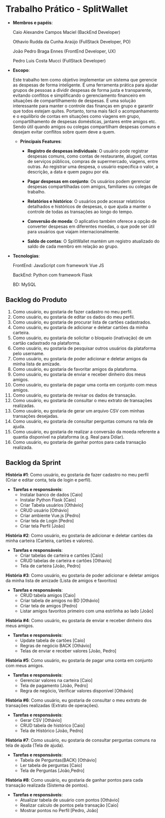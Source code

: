 # Trabalho Prático - SplitWallet

* **Membros e papéis**:

    Caio Alexandre Campos Maciel (BackEnd Developer)
  
    Othavio Rudda da Cunha Araújo (FullStack Developer, PO)
  
    João Pedro Braga Ennes (FrontEnd Developer, UX)

    Pedro Luis Costa Mucci (FullStack Developer)
  
*   **Escopo**:

    Este trabalho tem como objetivo implementar um sistema que gerencie as despesas de forma inteligente. É uma ferramenta prática para ajudar grupos de pessoas a dividir despesas de forma justa e transparente, evitando conflitos e simplificando o gerenciamento financeiro em situações de compartilhamento de despesas. É uma solução interessante para manter o controle das finanças em grupo e garantir que todos estejam quites. Portanto, torna mais fácil o acompanhamento e o equilíbrio de contas em situações como viagens em grupo, compartilhamento de despesas domésticas, jantares entre amigos etc. Sendo útil quando amigos ou colegas compartilham despesas comuns e desejam evitar conflitos sobre quem deve a quem.


    *  **Principais Features**:
 
          - **Registro de despesas individuais**: O usuário pode registrar despesas comuns, como contas de restaurante, aluguel, contas de serviços públicos, compras de supermercado, viagens, entre outras. Ao registrar uma despesa, o usuário especifica o valor, a descrição, a data e quem pagou por ela.

          - **Pagar despesas em conjunto**: Os usuários podem gerenciar despesas compartilhadas com amigos, familiares ou colegas de trabalho.
            
          - **Relatórios e histórico**: O usuários pode acessar relatórios detalhados e históricos de despesas, o que ajuda a manter o controle de todas as transações ao longo do tempo.
            
          - **Conversão de moeda**: O aplicativo também oferece a opção de converter despesas em diferentes moedas, o que pode ser útil para usuários que viajam internacionalmente.

          - **Saldo de contas**: O SplitWallet mantém um registro atualizado do saldo de cada membro em relação ao grupo.

* **Tecnologias**:

    FrontEnd: JavaScript com framework Vue JS

    BackEnd: Python com framework Flask

    BD: MySQL

## Backlog do Produto

1. Como usuário, eu gostaria de fazer cadastro no meu perfil.
2. Como usuário, eu gostaria de editar os dados do meu perfil.
3. Como usuário, eu gostaria de procurar lista de cartões cadastrados.
4. Como usuário, eu gostaria de adicionar e deletar cartões da minha carteira.
5. Como usuário, eu gostaria de solicitar o bloqueio (inativação) de um cartão cadastrado na plataforma.
6. Como usuário, eu gostaria de pesquisar outros usuários da plataforma pelo username.
7. Como usuário, eu gostaria de poder adicionar e deletar amigos da minha lista de amizade.
8. Como usuário, eu gostaria de favoritar amigos da plataforma.
9. Como usuário, eu gostaria de enviar e receber dinheiro dos meus amigos.
10. Como usuário, eu gostaria de pagar uma conta em conjunto com meus amigos.
11. Como usuário, eu gostaria de revisar os dados de transação.
12. Como usuário, eu gostaria de consultar o meu extrato de transações realizadas.
13. Como usuário, eu gostaria de gerar um arquivo CSV com minhas transações desejadas.
14. Como usuário, eu gostaria de consultar perguntas comuns na tela de ajuda.
15. Como usuário, eu gostaria de realizar a conversão da moeda referente a quantia disponível na plataforma (e.g. Real para Dólar).
16. Como usuário, eu gostaria de ganhar pontos para cada transação realizada.

## Backlog da Sprint

**História #1**: Como usuário, eu gostaria de fazer cadastro no meu perfil (Criar e editar conta, tela de login e perfil).
- **Tarefas e responsáveis**:
    - Instalar banco de dados [Caio]
    - Instalar Python Flask [Caio]
    - Criar Tabela usuários [Othávio]
    - CRUD usuário [Othávio]
    - Criar ambiente Vue.js [Pedro]
    - Criar tela de Login [Pedro]
    - Criar tela Perfil [João]

**História #2**: Como usuário, eu gostaria de adicionar e deletar cartões da minha carteira (Carteira, cartões e valores).
- **Tarefas e responsáveis**:
    - Criar tabelas de carteira e cartões [Caio]
    - CRUD tabelas de carteira e cartões [Othavio]
    - Tela de carteira [João, Pedro]

**História #3**: Como usuário, eu gostaria de poder adicionar e deletar amigos da minha lista de amizade (Lista de amigos e favoritos)
- **Tarefas e responsáveis**:
    - CRUD tabela amigos [Caio]
    - Criar tabela de amigos no BD [Othávio]
    - Criar tela de amigos [Pedro]
    - Listar amigos favoritos primeiro com uma estrlinha ao lado [João]
 
**História #4**: Como usuário, eu gostaria de enviar e receber dinheiro dos meus amigos.
- **Tarefas e responsáveis**:
    - Update tabela de cartões [Caio]
    - Regras de negócio BACK [Othávio]
    - Telas de enviar e receber valores [João, Pedro]
 
**História #5**: Como usuário, eu gostaria de pagar uma conta em conjunto com meus amigos.
- **Tarefas e responsáveis**:
    - Gerenciar valores na carteira [Caio]
    - Tela de pagamento  [João, Pedro]
    - Regra de negócio, Verificar valores disponível [Othávio]
 
**História #6**: Como usuário, eu gostaria de consultar o meu extrato de transações realizadas (Extrato de operações).
- **Tarefas e responsáveis**:
    - Gerar CSV [Othávio]
    - CRUD tabela de histórico [Caio]
    - Tela de Histórico [João, Pedro]
 
**História #7**: Como usuário, eu gostaria de consultar perguntas comuns na tela de ajuda (Tela de ajuda).
- **Tarefas e responsáveis**:
    - Tabela de Perguntas(BACK) [Othávio]
    - Ler tabela de perguntas [Caio]
    - Tela de Perguntas [João,Pedro]
      
**História #8**: Como usuário, eu gostaria de ganhar pontos para cada transação realizada (Sistema de pontos).
- **Tarefas e responsáveis**:
    - Atualizar tabela de usuário com pontos [Othávio]
    - Realizar calculo de pontos pela transação [Caio]
    - Mostrar pontos no Perfil [Pedro, João]
 
